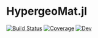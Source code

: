 # HypergeoMat.jl

[![Build Status](https://github.com/stla/HypergeoMat.jl/actions/workflows/test.yml/badge.svg?branch=main)](https://github.com/stla/HypergeoMat.jl/actions/workflows/test.yml?query=branch%3Amain)
[![Coverage](https://codecov.io/gh/stla/HypergeoMat.jl/branch/master/graph/badge.svg)](https://codecov.io/gh/stla/HypergeoMat.jl)
[![Dev](https://img.shields.io/badge/docs-dev-blue.svg)](https://stla.github.io/HypergeoMat.jl/dev)
